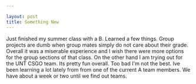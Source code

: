 ```yaml
---

layout: post
title: Something New
---
```


Just finished my summer class with a B. Learned a few things. Group projects are dumb when group mates simply do not care about their grade. Overall it was a miserable experience and I wish there were more options for the group sections of that class. On the other hand I am trying out for the UNT CSGO team. Its pretty fun overall. Too bad I'm not the best. Ive been learning a lot lately from from one of the current A team members. We have about a week or two until we find out teams.
